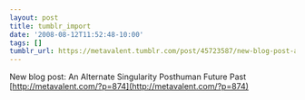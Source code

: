 ```yaml
---
layout: post
title: tumblr_import
date: '2008-08-12T11:52:48-10:00'
tags: []
tumblr_url: https://metavalent.tumblr.com/post/45723587/new-blog-post-an-alternate-singularity-posthuman
---
```

New blog post: An Alternate Singularity Posthuman Future Past [http://metavalent.com/?p=874](http://metavalent.com/?p=874)

